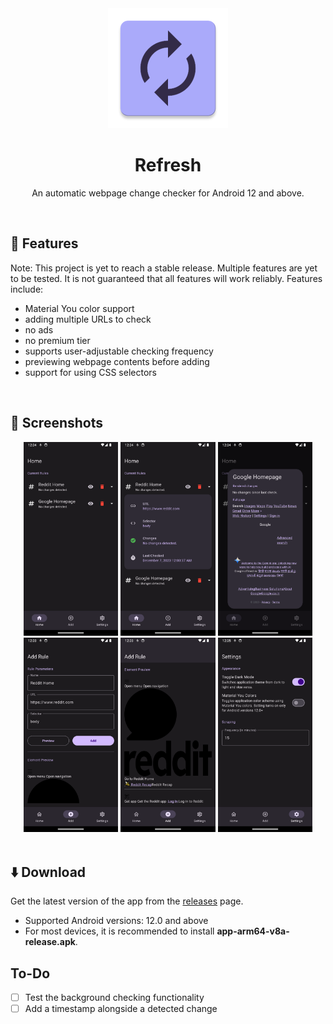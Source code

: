 <div align=center><img src='android/app/src/main/res/mipmap-xxxhdpi/ic_launcher.webp'>
<h1 align='center'> Refresh </h1>
<p align='center'>An automatic webpage change checker for Android 12 and above.</p>
<br>
</div>

## :book: Features
Note: This project is yet to reach a stable release. Multiple features are yet to be tested. It is not guaranteed that all features will work reliably.
Features include:
- Material You color support
- adding multiple URLs to check
- no ads
- no premium tier
- supports user-adjustable checking frequency
- previewing webpage contents before adding
- support for using CSS selectors
<br>

## :iphone: Screenshots

<div align='center'>
<div>
<img src='/screenshots/1.png' width=30% />
<img src='/screenshots/2.png' width=30% />
<img src='/screenshots/3.png' width=30% />
<img src='/screenshots/4.png' width=30% />
<img src='/screenshots/5.png' width=30% />
<img src='/screenshots/6.png' width=30% />
</div>
</div>

<br>

## :arrow_down: Download
Get the latest version of the app from the [releases](https://github.com/afk-echo/refresh/releases) page.
- Supported Android versions: 12.0 and above
- For most devices, it is recommended to install **app-arm64-v8a-release.apk**.

## To-Do
- [ ] Test the background checking functionality
- [ ] Add a timestamp alongside a detected change